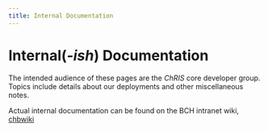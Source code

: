 ```yaml
---
title: Internal Documentation
---
```


# Internal(_-ish_) Documentation

The intended audience of these pages are the _ChRIS_ core developer group.
Topics include details about our deployments and other miscellaneous notes.

Actual internal documentation can be found on the BCH intranet wiki, [chbwiki](https://chbwiki.tch.harvard.edu/display/FNDSC)
